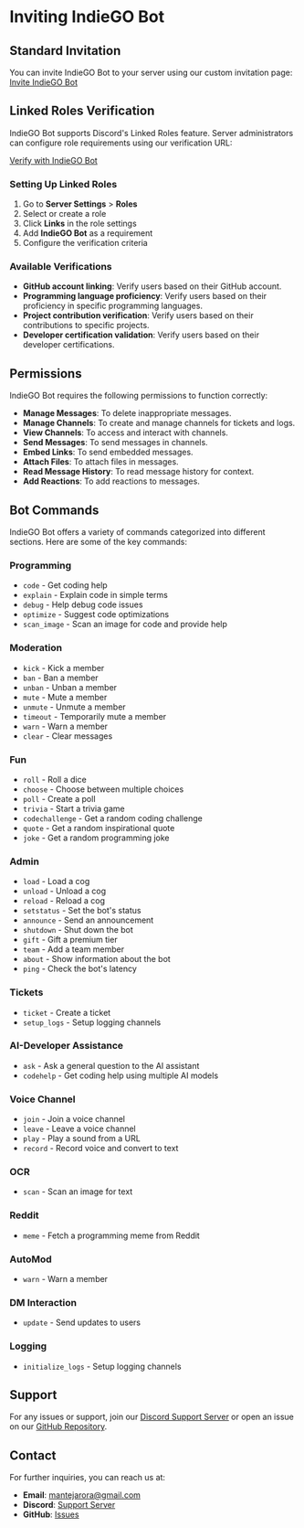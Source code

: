 # Inviting IndieGO Bot

## Standard Invitation
You can invite IndieGO Bot to your server using our custom invitation page: [Invite IndieGO Bot](https://discord.com/oauth2/authorize?client_id=1304755116255088670)

## Linked Roles Verification
IndieGO Bot supports Discord's Linked Roles feature. Server administrators can configure role requirements using our verification URL:

[Verify with IndieGO Bot](https://indiegos.netlify.app/verify)

### Setting Up Linked Roles
1. Go to **Server Settings** > **Roles**
2. Select or create a role
3. Click **Links** in the role settings
4. Add **IndieGO Bot** as a requirement
5. Configure the verification criteria

### Available Verifications
- **GitHub account linking**: Verify users based on their GitHub account.
- **Programming language proficiency**: Verify users based on their proficiency in specific programming languages.
- **Project contribution verification**: Verify users based on their contributions to specific projects.
- **Developer certification validation**: Verify users based on their developer certifications.

## Permissions
IndieGO Bot requires the following permissions to function correctly:
- **Manage Messages**: To delete inappropriate messages.
- **Manage Channels**: To create and manage channels for tickets and logs.
- **View Channels**: To access and interact with channels.
- **Send Messages**: To send messages in channels.
- **Embed Links**: To send embedded messages.
- **Attach Files**: To attach files in messages.
- **Read Message History**: To read message history for context.
- **Add Reactions**: To add reactions to messages.

## Bot Commands
IndieGO Bot offers a variety of commands categorized into different sections. Here are some of the key commands:

### Programming
- `code` - Get coding help
- `explain` - Explain code in simple terms
- `debug` - Help debug code issues
- `optimize` - Suggest code optimizations
- `scan_image` - Scan an image for code and provide help

### Moderation
- `kick` - Kick a member
- `ban` - Ban a member
- `unban` - Unban a member
- `mute` - Mute a member
- `unmute` - Unmute a member
- `timeout` - Temporarily mute a member
- `warn` - Warn a member
- `clear` - Clear messages

### Fun
- `roll` - Roll a dice
- `choose` - Choose between multiple choices
- `poll` - Create a poll
- `trivia` - Start a trivia game
- `codechallenge` - Get a random coding challenge
- `quote` - Get a random inspirational quote
- `joke` - Get a random programming joke

### Admin
- `load` - Load a cog
- `unload` - Unload a cog
- `reload` - Reload a cog
- `setstatus` - Set the bot's status
- `announce` - Send an announcement
- `shutdown` - Shut down the bot
- `gift` - Gift a premium tier
- `team` - Add a team member
- `about` - Show information about the bot
- `ping` - Check the bot's latency

### Tickets
- `ticket` - Create a ticket
- `setup_logs` - Setup logging channels

### AI-Developer Assistance
- `ask` - Ask a general question to the AI assistant
- `codehelp` - Get coding help using multiple AI models

### Voice Channel
- `join` - Join a voice channel
- `leave` - Leave a voice channel
- `play` - Play a sound from a URL
- `record` - Record voice and convert to text

### OCR
- `scan` - Scan an image for text

### Reddit
- `meme` - Fetch a programming meme from Reddit

### AutoMod
- `warn` - Warn a member

### DM Interaction
- `update` - Send updates to users

### Logging
- `initialize_logs` - Setup logging channels

## Support
For any issues or support, join our [Discord Support Server](https://discord.gg/9bPsjgnJ5v) or open an issue on our [GitHub Repository](https://github.com/Drago-03/IndieGo/issues).

## Contact
For further inquiries, you can reach us at:
- **Email**: mantejarora@gmail.com
- **Discord**: [Support Server](https://discord.gg/9bPsjgnJ5v)
- **GitHub**: [Issues](https://github.com/Drago-03/IndieGo/issues)